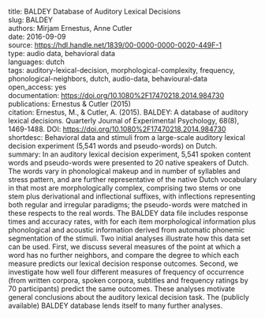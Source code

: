 title: BALDEY Database of Auditory Lexical Decisions  
slug: BALDEY  
authors: Mirjam Ernestus, Anne Cutler  
date: 2016-09-09  
source: https://hdl.handle.net/1839/00-0000-0000-0020-449F-1  
type: audio data, behavioral data  
languages: dutch  
tags: auditory-lexical-decision, morphological-complexity, frequency, phonological-neighbors, dutch, audio-data, behavioural-data  
open_access: yes  
documentation: https://doi.org/10.1080%2F17470218.2014.984730  
publications: Ernestus & Cutler (2015)  
citation: Ernestus, M., & Cutler, A. (2015). BALDEY: A database of auditory lexical decisions. Quarterly Journal of Experimental Psychology, 68(8), 1469-1488. DOI: https://doi.org/10.1080%2F17470218.2014.984730  
shortdesc: Behavioral data and stimuli from a large-scale auditory lexical decision experiment (5,541 words and pseudo-words) on Dutch.  
summary: In an auditory lexical decision experiment, 5,541 spoken content words and pseudo-words were presented to 20 native speakers of Dutch. The words vary in phonological makeup and in number of syllables and stress pattern, and are further representative of the native Dutch vocabulary in that most are morphologically complex, comprising two stems or one stem plus derivational and inflectional suffixes, with inflections representing both regular and irregular paradigms; the pseudo-words were matched in these respects to the real words. The BALDEY data file includes response times and accuracy rates, with for each item morphological information plus phonological and acoustic information derived from automatic phonemic segmentation of the stimuli. Two initial analyses illustrate how this data set can be used. First, we discuss several measures of the point at which a word has no further neighbors, and compare the degree to which each measure predicts our lexical decision response outcomes. Second, we investigate how well four different measures of frequency of occurrence (from written corpora, spoken corpora, subtitles and frequency ratings by 70 participants) predict the same outcomes. These analyses motivate general conclusions about the auditory lexical decision task. The (publicly available) BALDEY database lends itself to many further analyses.  

